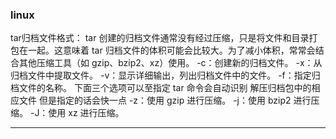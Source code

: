 ### linux
tar归档文件格式： tar 创建的归档文件通常没有经过压缩，只是将文件和目录打包在一起。这意味着 tar 归档文件的体积可能会比较大。为了减小体积，常常会结合其他压缩工具（如 gzip、bzip2、xz）使用。 
-c：创建新的归档文件。
-x：从归档文件中提取文件。
-v：显示详细输出，列出归档文件中的文件。
-f：指定归档文件的名称。
下面三个选项可以至指定 tar 命令会自动识别 解压归档包中的相应文件  但是指定的话会快一点
-z：使用 gzip 进行压缩。
-j：使用 bzip2 进行压缩。
-J：使用 xz 进行压缩。
_______
